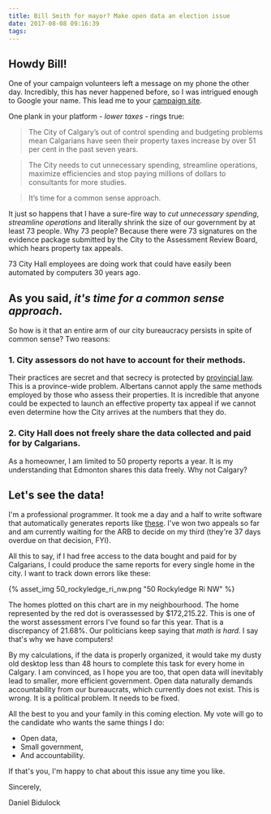 ```yaml
---
title: Bill Smith for mayor? Make open data an election issue
date: 2017-08-08 09:16:39
tags:
---
```


## Howdy Bill!

One of your campaign volunteers left a message on my phone the other day. Incredibly, this has never happened before, so I was intrigued enough to Google your name. This lead me to your [campaign site](http://www.billsmithformayor.ca/).

One plank in your platform - _lower taxes_ - rings true:

> The City of Calgary’s out of control spending and budgeting problems mean Calgarians have seen their property taxes increase by over 51 per cent in the past seven years.

> The City needs to cut unnecessary spending, streamline operations, maximize efficiencies and stop paying millions of dollars to consultants for more studies.

> It’s time for a common sense approach.

It just so happens that I have a sure-fire way to _cut unnecessary spending_, _streamline operations_ and literally shrink the size of our government by at least 73 people. Why 73 people? Because there were 73 signatures on the evidence package submitted by the City to the Assessment Review Board, which hears property tax appeals.

73 City Hall employees are doing work that could have easily been automated by computers 30 years ago.

## As you said, _it's time for a common sense approach_.

So how is it that an entire arm of our city bureaucracy persists in spite of common sense? Two reasons:

### 1. City assessors do not have to account for their methods.

Their practices are secret and that secrecy is protected by [provincial law](http://www.qp.alberta.ca/documents/Regs/2004_220.pdf). This is a province-wide problem. Albertans cannot apply the same methods employed by those who assess their properties. It is incredible that anyone could be expected to launch an effective property tax appeal if we cannot even determine how the City arrives at the numbers that they do.

### 2. City Hall does not freely share the data collected and paid for by Calgarians.

As a homeowner, I am limited to 50 property reports a year. It is my understanding that Edmonton shares this data freely. Why not Calgary?

## Let's see the data!

I'm a professional programmer. It took me a day and a half to write software that automatically generates reports like [these](/Sample-Report-for-2016/). I've won two appeals so far and am currently waiting for the ARB to decide on my third (they're 37 days overdue on that decision, FYI).

All this to say, if I had free access to the data bought and paid for by Calgarians, I could produce the same reports for every single home in the city. I want to track down errors like these:

{% asset_img 50_rockyledge_ri_nw.png "50 Rockyledge Ri NW" %}

The homes plotted on this chart are in my neighbourhood. The home represented by the red dot is overassessed by $172,215.22. This is one of the worst assessment errors I've found so far this year. That is a discrepancy of 21.68%. Our politicians keep saying that _math is hard_. I say that's why we have computers!

By my calculations, if the data is properly organized, it would take my dusty old desktop less than 48 hours to complete this task for every home in Calgary. I am convinced, as I hope you are too, that open data will inevitably lead to smaller, more efficient government. Open data naturally demands accountability from our bureaucrats, which currently does not exist. This is wrong. It is a political problem. It needs to be fixed.

All the best to you and your family in this coming election. My vote will go to the candidate who wants the same things I do:

- Open data,
- Small government,
- And accountability.

If that's you, I'm happy to chat about this issue any time you like.

Sincerely,

Daniel Bidulock

